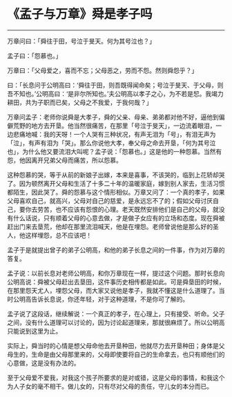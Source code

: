 # 《孟子与万章》舜是孝子吗

------

万章问曰：「舜往于田，号泣于旻天。何为其号泣也？」

孟子曰：「怨慕也。」

万章曰：「父母爱之，喜而不忘；父母恶之，劳而不怨。然则舜怨乎？」

曰：「长息问于公明高曰：‘舜往于田，则吾既得闻命矣；号泣于旻天、于父母，则吾不知也。’公明高曰：‘是非尔所知也。’夫公明高以孝子之心，为不若是恝。我竭力耕田，共为子职而已矣，父母之不我爱，于我何哉？」

万章问孟子：老师你说舜是大孝子，舜的父亲、母亲、弟弟都对他不好，逼他到偏僻荒野的地方去开垦。他当然很痛苦，在那里「号泣于旻天」，一边流着眼泪，一边悲痛地喊：我的天呀！一个人哭有三种状况，有声无泪为「号」，有泪无声为「泣」，有声有泪为「哭」。那么你说他大孝，奉父母之命去开垦，「何为其号泣也」，为什么他又要流泪大叫呢？孟子说：「怨慕也。」这是他的一种怨慕。当然有怨，他因离开兄弟父母而痛苦，所以怨慕。

这种怨慕的哭，等于从前的新娘子出嫁，本来是喜事，不该哭的，临到上花轿却哭了。因为顿然离开父母和生活了十多二十年的温暖家庭，嫁到别人家去，生活习惯都陌生，因此哭了。舜的怨慕与这个情形相似。万章又问了：一个真的孝子，如果父母喜欢自己，就高兴，父母对自己的慈爱，是永远忘不了的；假如父母讨厌自己，要你去劳苦，也不应该有怨恨的心理。老天既然安排他们是自己的父母，就没有什么话说，只有顺着父母的心意去做，才是做子女应有的立场和态度。现在舜被赶出门来去垦荒，他却在那里流泪喊天，他是在埋怨。老师曾说他是那么好的圣人，他这样埋怨，总不应该吧！

孟子于是就提出曾子的弟子公明高，和他的弟子长息之间的一件事，作为对万章的答复。

孟子说：以前长息对老师公明高，和你万章现在一样，提过这个问题。那时长息向公明高说：舜被父母赶出去垦田，这件事历史相传都是如此。可是舜垦田的时候，在那里怨天尤人，埋怨父母，而大家又说他是孝子，我就不懂这是什么道理了。当时公明高告诉长息说，你还年轻，对于这种道理，不是你可了解的。

孟子说了这段话，继续解说：一个真正的孝子，在心理上，只有接受、听命。父子之间，没有什么道理可以讨论的，因为讨论起道理来，那就很麻烦了。所以公明高只能说到这里为止。

实际上，舜当时的心情是想父母命他去开垦种田，他就尽力去开垦种田；身体是父母生的，生命是由父母那里来的，父母即使要将自己的生命拿去，也只有顺他们的心意做，这是没有办法的。

至于父母爱不爱我，对我这个孩子所要求的是对或错，这是父母的事情，和我这个为人子女的毫不相干。做儿女的，只有尽对父母的责任，守儿女的本分而已。

